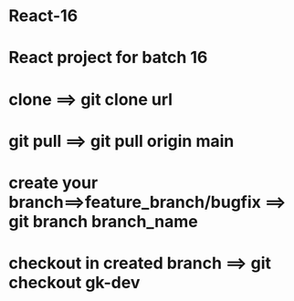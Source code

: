 # React-16
# React project for batch 16
# clone ==> git clone url
# git pull ==> git pull origin main
# create your branch==>feature_branch/bugfix ==> git branch branch_name
# checkout in created branch ==> git checkout gk-dev